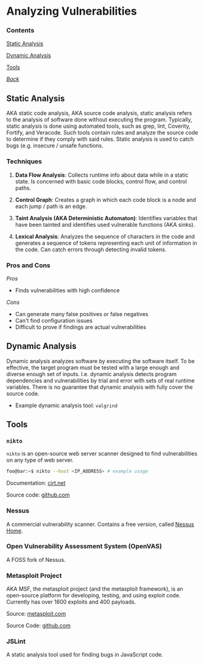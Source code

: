 # Analyzing Vulnerabilities

### Contents
[Static Analysis](#static-analysis)

[Dynamic Analysis](#dynamic-analysis)

[Tools](#tools)

*[Back](../04-vulnerabilities#vulnerabilities)*


## Static Analysis
AKA static code analysis, AKA source code analysis, static analysis refers to 
the analysis of software done without executing the program. Typically, 
static analysis is done using automated tools, such as grep, lint, Coverity, 
Fortify, and Veracode. Such tools contain rules and analyze the source code 
to determine if they comply with said rules. Static analysis is used to catch 
bugs (e.g. insecure / unsafe functions.

### Techniques
1. __Data Flow Analysis__: Collects runtime info about data while in a 
static state. Is concerned with basic code blocks, control flow, and control 
paths.

2. __Control Graph__: Creates a graph in which each code block is a node 
and each jump / path is an edge.

3. __Taint Analysis (AKA Deterministic Automaton)__: Identifies variables that
have been tainted and identifies used vulnerable functions (AKA sinks).

4. __Lexical Analysis__: Analyzes the sequence of characters in the code and 
generates a sequence of tokens representing each unit of information in the code.
Can catch errors through detecting invalid tokens.

### Pros and Cons
*Pros*
- Finds vulnerabilities with high confidence

*Cons*
- Can generate many false positives or false negatives
- Can't find configuration issues
- Difficult to prove if findings are actual vulnerabilities

## Dynamic Analysis
Dynamic analysis analyzes software by executing the software itself. To be 
effective, the target program must be tested with a large enough and diverse
enough set of inputs. I.e. dynamic analysis detects program dependencies 
and vulnerabilities by trial and error with sets of real runtime variables.
There is no guarantee that dynamic analysis with fully cover the source code.
- Example dynamic analysis tool: `valgrind`

## Tools

### `nikto`
`nikto` is an open-source web server scanner designed to find vulnerabilities
on any type of web server.

```bash
foo@bar:~$ nikto --host <IP_ADDRESS> # example usage
```

Documentation: [cirt.net](https://cirt.net/nikto2-docs)

Source code: [github.com](https://github.com/sullo/nikto)

### Nessus
A commercial vulnerability scanner. Contains a free version, called [Nessus 
Home](https://www.tenable.com/products/nessus-home).

### Open Vulnerability Assessment System (OpenVAS)
A FOSS fork of Nessus.

### Metasploit Project
AKA MSF, the metasploit project (and the metasploit framework), is an 
open-source platform for developing, testing, and using exploit code. 
Currently has over 1600 exploits and 400 payloads.

Source: [metasploit.com](https://www.metasploit.com/)

Source Code: [github.com](https://github.com/rapid7/metasploit-framework)

### JSLint
A static analysis tool used for finding bugs in JavaScript code.

